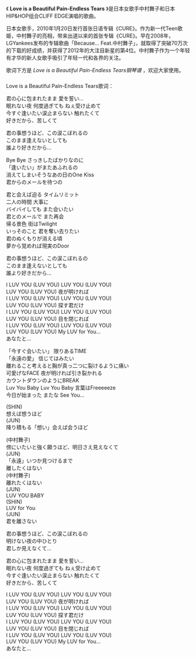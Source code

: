 

《 **Love is a Beautiful Pain-Endless Tears** 》是日本女歌手中村舞子和日本HIP&HOP组合CLIFF
EDGE演唱的歌曲。

日本女歌手，2010年1月20日发行首张日语专辑《CURE》。作为新一代Teen歌姫，中村舞子的亮相，带来出道以来的首张专辑《CURE》。早在2008年，LGYankees发布的专辑歌曲「Because...
Feat.中村舞子」，就取得了突破70万次的下载的好成绩，并获得了2012年的大注目新星的第4位。中村舞子作为一个年轻有才华的新人女歌手吸引了年轻一代和各界的关注。

歌词下方是 _Love is a Beautiful Pain-Endless Tears钢琴谱_ ，欢迎大家使用。

###  
Love is a Beautiful Pain-Endless Tears歌词：

君の心に包まれたまま 愛を誓い…  
眠れない夜 何度過ぎても ねぇ受け止めて  
今すぐ逢いたい涙止まらない 触れたくて  
好きだから、苦しくて

君の事想うほど、この涙こぼれるの  
このまま逢えないとしても  
誰より好きだから…

Bye Bye さっきしたばかりなのに  
「逢いたい」がまたあふれるの  
消えてしまいそうなあの日のOne Kiss  
君からのメールを待つの

君と会えば迫る タイムリミット  
二人の時間 大事に  
バイバイしても また会いたい  
君とのメールで また再会  
帰る景色 街はTwilight  
いっそのこと 君を奪い去りたい  
君のぬくもりが消える頃  
夢から覚めれば現実のDoor

君の事想うほど、この涙こぼれるの  
このまま逢えないとしても  
誰より好きだから…

I LUV YOU (LUV YOU) LUV YOU (LUV YOU)  
LUV YOU (LUV YOU) 夜が明ければ  
I LUV YOU (LUV YOU) LUV YOU (LUV YOU)  
LUV YOU (LUV YOU) 探す君だけ  
I LUV YOU (LUV YOU) LUV YOU (LUV YOU)  
LUV YOU (LUV YOU) 目を閉じれば  
I LUV YOU (LUV YOU) LUV YOU (LUV YOU)  
LUV YOU (LUV YOU) My LUV for You…  
あなたと…

「今すぐ会いたい」 限りあるTIME  
「永遠の愛」 信じてはみたい  
離れること考えると胸が真っ二つに裂けるように痛い  
可愛げなFACE 夜が明ければ引き裂かれる  
カウントダウンのようにBREAK  
Luv You Baby Luv You Baby 言葉はFreeeeeze  
今日が始まった またな See You…

(SHIN)  
想えば想うほど  
(JUN)  
降り積もる「想い」会えば会うほど

(中村舞子)  
傍にいたいと強く願うほど、明日さえ見えなくて  
(JUN)  
「永遠」いつか見つけるまで  
離したくはない  
(中村舞子)  
離れたくはない  
(JUN)  
LUV YOU BABY  
(SHIN)  
LUV for You  
(JUN)  
君を離さない

君の事想うほど、この涙こぼれるの  
明けない夜の中ひとり  
君しか見えなくて…

君の心に包まれたまま 愛を誓い…  
眠れない夜 何度過ぎても ねぇ受け止めて  
今すぐ逢いたい涙止まらない 触れたくて  
好きだから、苦しくて

I LUV YOU (LUV YOU) LUV YOU (LUV YOU)  
LUV YOU (LUV YOU) 夜が明ければ  
I LUV YOU (LUV YOU) LUV YOU (LUV YOU)  
LUV YOU (LUV YOU) 探す君だけ  
I LUV YOU (LUV YOU) LUV YOU (LUV YOU)  
LUV YOU (LUV YOU) 目を閉じれば  
I LUV YOU (LUV YOU) LUV YOU (LUV YOU)  
LUV YOU (LUV YOU) My LUV for You…  
あなたと…

